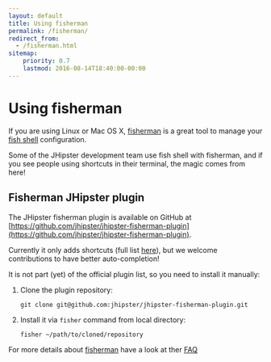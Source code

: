 ```yaml
---
layout: default
title: Using fisherman
permalink: /fisherman/
redirect_from:
  - /fisherman.html
sitemap:
    priority: 0.7
    lastmod: 2016-08-14T18:40:00-00:00
---
```


# <i class="fa fa-terminal"></i> Using fisherman

If you are using Linux or Mac OS X, [fisherman](http://fisherman.sh/) is a great tool to manage your [fish shell](http://fishshell.com/) configuration.

Some of the JHipster development team use fish shell with fisherman, and if you see people using shortcuts in their terminal, the magic comes from here!

## Fisherman JHipster plugin

The JHipster fisherman plugin is available on GitHub at [https://github.com/jhipster/jhipster-fisherman-plugin](https://github.com/jhipster/jhipster-fisherman-plugin).

Currently it only adds shortcuts (full list [here](https://github.com/jhipster/jhipster-fisherman-plugin/blob/master/conf.d/jhipster.aliases.fish)), but we welcome contributions to have better auto-completion!

It is not part (yet) of the official plugin list, so you need to install it manually:

1. Clone the plugin repository:

    `git clone git@github.com:jhipster/jhipster-fisherman-plugin.git`

2. Install it via ``fisher`` command from local directory:

    `fisher ~/path/to/cloned/repository`

For more details about [fisherman](http://fisherman.sh/) have a look at ther [FAQ](https://github.com/fisherman/fisherman/#faq)
